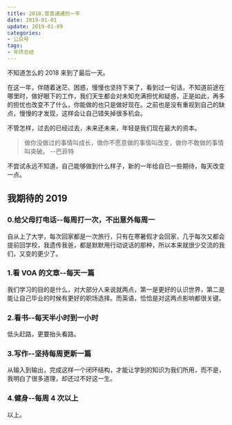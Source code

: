 ```yaml
---
title: 2018,普普通通的一年
date: 2019-01-01
update: 2019-01-09
categories:
- 公众号
tags:
- 年终总结
---
```


不知道怎么的 2018 来到了最后一天。

在这一年，伴随着迷茫、困惑，慢慢也坚持下来了，看到过一句话，不知道前途在哪里时，做好眼下的工作，我们天生都会对未知充满担忧和疑惑，正是如此，再多的担忧也改变不了什么，你能做的也只是做好现在。之前也是没有重视到自己的缺点，慢慢的才发现，这样会让自己错失掉很多机会。

不管怎样，过去的已经过去，未来还未来，年轻是我们现在最大的资本。

> 做你没做过的事情叫成长，做你不愿意做的事情叫改变，做你不敢做的事情叫突破。 --巴菲特

不尝试永远不知道，自己能够做到什么样子，新的一年给自已一些期待，每天改变一点。

## 我期待的 2019

### 0.给父母打电话--每周打一次，不出意外每周一

自从上了大学，每次回家都是一次旅行，只有在寒暑假才会回家，几乎每次又都会提前回学校，我遗传我爸，都是默默用行动说话的那种，所以本来就很少交流的我们，又变的更少了。

### 1.看 VOA 的文章--每天一篇

我们学习的目的是什么，对大部分人来说就两点，第一是更好的认识世界，第二是能让自己毕业的时候有更好的职场选择。而英语，恰恰是对这两点影响都很关键。

### 2.看书--每天半小时到一小时

低头赶路，更要抬头看路。

### 3.写作--坚持每周更新一篇

从输入到输出，完成这样一个闭环结构，才能让学到的知识为我们所用，而不是，我明白了很多道理，却还过不好这一生。

### 4.健身--每周 4 次以上

以上。